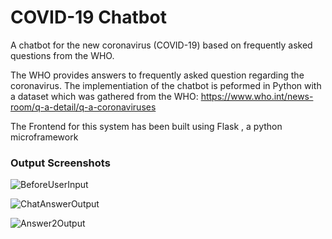# COVID-19 Chatbot

A chatbot for the new coronavirus (COVID-19) based on frequently asked questions from the WHO. 

The WHO provides answers to frequently asked question regarding the coronavirus. The implementiation of the chatbot is peformed in Python with a dataset which was gathered from the WHO: https://www.who.int/news-room/q-a-detail/q-a-coronaviruses

The Frontend for this system has been built using Flask , a python microframework

### Output Screenshots

![BeforeUserInput](https://user-images.githubusercontent.com/60535124/169975193-7783ba87-4bef-4eaa-8c7f-b5cf121f9f00.png)

![ChatAnswerOutput](https://user-images.githubusercontent.com/60535124/169975284-4130ee26-0bb7-4826-82f8-d2b30a9c2939.png)

![Answer2Output](https://user-images.githubusercontent.com/60535124/169975336-ddc4cb29-ced4-49fd-aaa1-e5340550ac4e.png)
